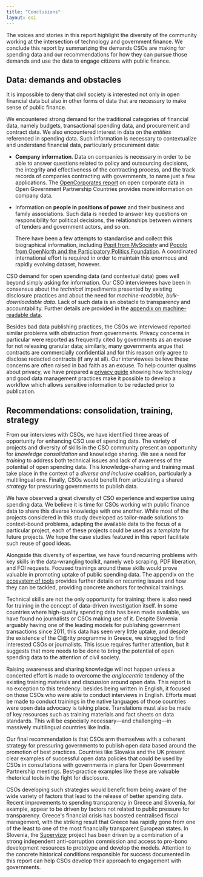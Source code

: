 ```yaml
---
title: "Conclusions"
layout: osi
---
```


The voices and stories in this report highlight the diversity of the community working at the intersection of technology and government finance. We conclude this report by summarizing the demands CSOs are making for spending data and our recommendations for how they can pursue those demands and use the data to engage citizens with public finance.


## Data: demands and obstacles

It is impossible to deny that civil society is interested not only in open financial data but also in other forms of data that are necessary to make sense of public finance.

We encountered strong demand for the traditional categories of financial data, namely budgets, transactional spending data, and procurement and contract data. We also encountered interest in data on the *entities* referenced in spending data. Such information is necessary to contextualize and understand financial data, particularly procurement data:

* **Company information**. Data on companies is necessary in order to be able to answer questions related to policy and outsourcing decisions, the integrity and effectiveness of the contracting process, and the track records of companies contracting with governments, to name just a few applications. The <a href="http://opencorporates.com/downloads/ogp_company_data_report.pdf">OpenCorporates report</a> on open corporate data in Open Government Partnership Countries provides more information on company data.
* Information on **people in positions of power** and their business and family associations. Such data is needed to answer key questions on responsibility for political decisions, the relationships between winners of tenders and government actors, and so on.

    There have been a few attempts to standardise and collect this biographical information, including [Popit from MySociety](http://popit.mysociety.org/) and [Popolo from OpenNorth and the Participatory Politics Foundation](http://blog.opennorth.ca/2013/02/21/update-on-opengovernment/). A coordinated international effort is required in order to maintain this enormous and rapidly evolving dataset, however.

CSO demand for open spending data (and contextual data) goes well beyond simply asking for information. Our CSO interviewees have been in consensus about the *technical* impediments presented by existing disclosure practices and about the need for *machine-readable, bulk-downloadable data*. Lack of such data is an obstacle to transparency and accountability. Further details are provided in the [appendix on machine-readable data](../appendix/).

Besides bad data publishing practices, the CSOs we interviewed reported similar problems with obstruction from governments. Privacy concerns in particular were reported as frequently cited by governments as an excuse for not releasing granular data; similarly, many governments argue that contracts are commercially confidential and for this reason only agree to disclose redacted contracts (if any at all). Our interviewees believe these concerns are often raised in bad faith as an excuse. To help counter qualms about privacy, we have prepared a [privacy guide](../appendix/privacy-guide) showing how technology and good data management practices make it possible to develop a workflow which allows sensitive information to be redacted prior to publication.


## Recommendations: consolidation, training, strategy

From our interviews with CSOs, we have identified three areas of opportunity for enhancing CSO use of spending data. The variety of projects and diversity of skills in the CSO community present an opportunity for *knowledge consolidation* and knowledge sharing. We see a need for *training* to address both technical issues and lack of awareness of the potential of open spending data. This knowledge-sharing and training must take place in the context of a *diverse and inclusive* coalition, particularly a multilingual one. Finally, CSOs would benefit from articulating a shared *strategy* for pressuring governments to publish data.

We have observed a great diversity of CSO experience and expertise using spending data. We believe it is time for CSOs working with public finance data to share this diverse knowledge with one another. While most of the projects considered in this study developed as tailor-made solutions to context-bound problems, adapting the available data to the focus of a particular project, each of these projects could be used as a *template* for future projects. We hope the case studies featured in this report facilitate such reuse of good ideas.

Alongside this diversity of expertise, we have found recurring problems with key skills in the data-wrangling toolkit, namely web scraping, PDF liberation, and FOI requests. Focused trainings around these skills would prove valuable in promoting uptake of public spending data. The appendix on the [ecosystem of tools](../appendix/tool-ecosystem) provides further details on recurring issues and how they can be tackled, providing concrete anchors for technical trainings.

Technical skills are not the only opportunity for training: there is also need for training in the concept of data-driven investigation itself. In some countries where high-quality spending data has been made available, we have found no journalists or CSOs making use of it. Despite Slovenia arguably having one of the leading models for publishing government transactions since 2011, this data has seen very little uptake, and despite the existence of the Cl@rity programme in Greece, we struggled to find interested CSOs or journalists. This issue requires further attention, but it suggests that more needs to be done to bring the potential of open spending data to the attention of civil society.

Raising awareness and sharing knowledge will not happen unless a concerted effort is made to overcome the *anglocentric* tendency of the existing training materials and discussion around open data. This report is no exception to this tendency: besides being written in English, it focused on those CSOs who were able to conduct interviews in English. Efforts must be made to conduct trainings in the native languages of those countries were open data advocacy is taking place. Translations must also be made of key resources such as training materials and fact sheets on data standards. This will be especially necessary—and challenging—in massively multilingual countries like India.

Our final recommendation is that CSOs arm themselves with a coherent strategy for pressuring governments to publish open data based around the promotion of best practices. Countries like Slovakia and the UK present clear examples of successful open data policies that could be used by CSOs in consultations with governments in plans for Open Government Partnership meetings. Best-practice examples like these are valuable rhetorical tools in the fight for disclosure.

CSOs developing such strategies would benefit from being aware of the wide variety of factors that lead to the release of better spending data. Recent improvements to spending transparency in Greece and Slovenia, for example, appear to be driven by factors not related to public pressure for transparency. Greece's financial crisis has boosted centralised fiscal management, with the striking result that Greece has rapidly gone from one of the least to one of the most financially transparent European states. In Slovenia, the [Supervizor](https://www.kpk-rs.si/en/project-transparency/supervizor-73) project has been driven by a combination of a strong independent anti-corruption commission and access to pro-bono development resources to prototype and develop the models. Attention to the concrete historical conditions responsible for success documented in this report can help CSOs develop their approach to engagement with governments.